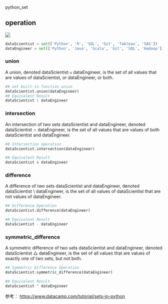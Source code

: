 python_set




## operation
![](./python_set/http://res.cloudinary.com/dyd911kmh/image/upload/f_auto,q_auto:best/v1526998740/15_union_intersection_difference_symmetric.png)

```python
dataScientist = set(['Python', 'R', 'SQL', 'Git', 'Tableau', 'SAS'])
dataEngineer = set(['Python', 'Java', 'Scala', 'Git', 'SQL', 'Hadoop'])
```

### union
A union, denoted dataScientist `∪` dataEngineer, is the set of all values that are values of dataScientist, or dataEngineer, or both. 
```python
## set built-in function union
dataScientist.union(dataEngineer)
## Equivalent Result
dataScientist | dataEngineer
```
### intersection
An intersection of two sets dataScientist and dataEngineer, denoted dataScientist ∩ dataEngineer, is the set of all values that are values of both dataScientist and dataEngineer.

```python
## Intersection operation
dataScientist.intersection(dataEngineer)

## Equivalent Result
dataScientist & dataEngineer
```

### difference
A difference of two sets dataScientist and dataEngineer, denoted dataScientist \ dataEngineer, is the set of all values of dataScientist that are not values of dataEngineer.
```python
## Difference Operation
dataScientist.difference(dataEngineer)

## Equivalent Result
dataScientist - dataEngineer
```

### symmetric_difference
A symmetric difference of two sets dataScientist and dataEngineer, denoted dataScientist △ dataEngineer, is the set of all values that are values of exactly one of two sets, but not both.

```python
## Symmetric Difference Operation
dataScientist.symmetric_difference(dataEngineer)

## Equivalent Result
dataScientist ^ dataEngineer
```




参考：
https://www.datacamp.com/tutorial/sets-in-python